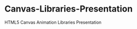 Canvas-Libraries-Presentation
=============================

HTML5 Canvas Animation Libraries Presentation